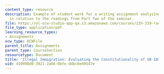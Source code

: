 ```yaml
---
content_type: resource
description: Example of student work for a writing assignment analyzing a chosen case
  in relation to the readings from Part Two of the seminar.
file: https://ol-ocw-studio-app-qa.s3.amazonaws.com/courses/21h-319-race-crime-and-citizenship-in-american-law-fall-2014/410998d039212a660bfeddbc6e49547e_MIT21H_319F14_Illegalmmigr.pdf
file_type: application/pdf
learning_resource_types:
- Assignments
ocw_type: OCWFile
parent_title: Assignments
parent_type: CourseSection
resourcetype: Document
title: 'Illegal Immigration: Evaluating the Constitutionality of SB 1070 in its Enforcement'
uid: 410998d0-3921-2a66-0bfe-ddbc6e49547e
---
```

